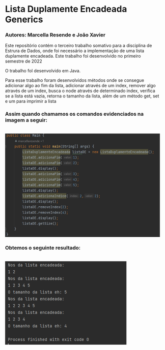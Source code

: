 # Lista Duplamente Encadeada Generics
 
<h3>Autores: Marcella Resende e João Xavier</h3>

<p>Este repositório contém o terceiro trabalho somativo para a disciplina de Estrura de Dados, onde foi necessário a implementação de uma lista duplamente encadeada. Este trabalho foi desenvolvido no primeiro semestre de 2022</p>

<p>O trabalho foI desenvolvido em Java.</p>

<p>Para esse trabalho foram desenvolvidos métodos onde se consegue adicionar algo ao fim da lista, adicionar através de um index, remover algo através de um index, busca o node através de determinado index, verifica se a lista está vazia, retorna o tamanho da lista, além de um método get, set e um para imprimir a lista</p>

<h3>Assim quando chamamos os comandos evidenciados na imagem a seguir:</h3>
<br>
<img src="https://github.com/marcellaresende/ListaDuplamenteEncadeada/blob/main/img/imgComandos.png">
<br>
<h3>Obtemos o seguinte resultado:</h3>
<br>
<img src="https://github.com/marcellaresende/ListaDuplamenteEncadeada/blob/main/img/imgResultado.png">
<br>
